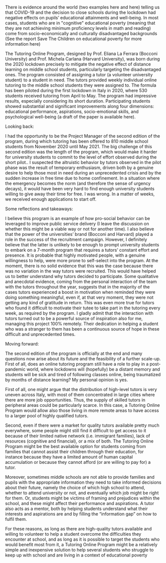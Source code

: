 There is evidence around the world (two examples here and here) telling us that COVID-19 and the decision to close schools during the lockdown had negative effects on pupils’ educational attainments and well-being. In most cases, students who are in "cognitive" educational poverty (meaning that they are not achieving minimum proficiency levels in math and reading) come from socio-economically and culturally disadvantaged backgrounds (See the report Save The Children on educational poverty for more information here)

The Tutoring Online Program, designed by Prof. Eliana La Ferrara (Bocconi University) and Prof. Michela Carlana (Harvard University), was born during the 2020 lockdown precisely to mitigate the negative effect of distance learning on middle school students, particularly targeting the disadvantaged ones. The program consisted of assigning a tutor (a volunteer university student) to a student in need. The tutors provided weekly individual online tutoring to the middle school students they were assigned to. The formula has been piloted during the first lockdown in Italy in 2020, where 530 students received tutoring from April to May. The program had impressive results, especially considering its short duration. Participating students showed substantial and significant improvements along four dimensions: educational performance, aspirations, socio-emotional skills, and psychological well-being (a draft of the paper is available here).

Looking back:

I had the opportunity to be the Project Manager of the second edition of the program, during which tutoring has been offered to 810 middle school students from November 2020 until May 2021. The big challenge of this second edition was the length of the program, which would make it harder for university students to commit to the level of effort observed during the short pilot.. I suspected the altruistic behavior by tutors observed in the pilot phase was the result of temporary enthusiasm, driven both by a genuine desire to help those most in need during an unprecedented crisis and by the sudden increase in free time due to home confinement. In a situation where the emergency becomes the norm (and therefore the sense of urgency decays), it would have been very hard to find enough university students willing to give away their time for free. I was wrong. In a matter of weeks, we received enough applications to start off.

Some reflections and takeaways:

I believe this program is an example of how pro-social behavior can be leveraged to improve public service delivery (I leave the discussion on whether this might be a viable way or not for another time). I also believe that the power of the universities’ brand (Bocconi and Harvard) played a role in the success of the recruitment campaign. However, I definitely believe that the latter is unlikely to be enough to prompt university students to embark on a 7-month program that requires a tutors’ constant effort and presence. It is probable that highly motivated people, with a genuine willingness to help, were more prone to self-select into the program. At the moment, there is no solid evidence that this was the case because there was no variation in the way tutors were recruited. This would have helped us to better understand why tutors decided to participate. Some qualitative and anecdotal evidence, coming from the personal interaction of the team with the tutors throughout the year, suggests that in the majority of the cases tutors experienced a boost in motivation when reminded they were doing something meaningful, even if, at that very moment, they were not getting any kind of gratitude in return. This was even more true for tutors who found it difficult to motivate their tutee to take part in the tutoring every week, as required by the program. I gladly admit that the interaction with tutors turned out to be a powerful source of inspiration also for me, managing this project 100% remotely. Their dedication in helping a student who was a stranger to them has been a continuous source of hope in these difficult and unprecedented times.

Moving forward:

The second edition of the program is officially at the end and many questions now arise about its future and the feasibility of a further scale-up. First of all, does an online tutoring program still have a role to play in a post-pandemic world, where lockdowns will (hopefully) be a distant memory and students will be sick and tired of following classes online, being traumatized by months of distance learning? My personal opinion is yes.

First of all, one might argue that the distribution of high-level tutors is very uneven across Italy, with most of them concentrated in large cities where there are more job opportunities. Thus, the supply of skilled tutors in peripheral areas could be particularly scarce. In this case, a Tutoring Online Program would allow also those living in more remote areas to have access to a larger pool of highly qualified tutors.

Second, even if there were a market for quality tutors available pretty much everywhere, some people might still find it difficult to get access to it because of their limited native network (i.e. immigrant families), lack of resources (cognitive and financial), or a mix of both. The Tutoring Online Program might be the best available option for students coming from families that cannot assist their children through their education, for instance because they have a limited amount of human capital accumulation or because they cannot afford (or are willing to pay for) a tutor.

Moreover, sometimes middle schools are not able to provide families and pupils with the appropriate information they need to take informed decisions about their future, namely the choice of which high school to attend, whether to attend university or not, and eventually which job might be right for them. Or, students might be victims of framing and prejudices within the school, and these might affect their performance and aspirations. A tutor also acts as a mentor, both by helping students understand what their interests and aspirations are and by filling the “information gap” on how to fulfil them.

For these reasons, as long as there are high-quality tutors available and willing to volunteer to help a student overcome the difficulties they encounter at school, and as long as it is possible to target the students who would benefit most from it, a Tutoring Online Program might be a relatively simple and inexpensive solution to help several students who struggle to keep up with school and are living in a context of educational poverty
